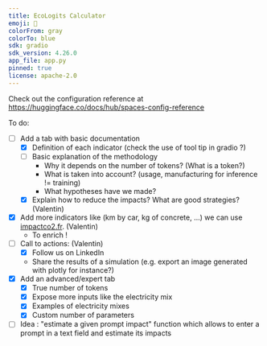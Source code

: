 ```yaml
---
title: EcoLogits Calculator
emoji: 🌱
colorFrom: gray
colorTo: blue
sdk: gradio
sdk_version: 4.26.0
app_file: app.py
pinned: true
license: apache-2.0
---
```


Check out the configuration reference at https://huggingface.co/docs/hub/spaces-config-reference


To do:

- [ ] Add a tab with basic documentation
    - [x] Definition of each indicator (check the use of tool tip in gradio ?)
    - [ ] Basic explanation of the methodology 
        - Why it depends on the number of tokens? (What is a token?)
        - What is taken into account? (usage, manufacturing for inference != training)
        - What hypotheses have we made?
    - [X] Explain how to reduce the impacts? What are good strategies? (Valentin)
- [X] Add more indicators like (km by car, kg of concrete, ...) we can use [impactco2.fr](https://impactco2.fr/). (Valentin)
    - To enrich !
- [ ] Call to actions: (Valentin) 
    - [X] Follow us on LinkedIn
    - Share the results of a simulation (e.g. export an image generated with plotly for instance?)
- [x] Add an advanced/expert tab
    - [x] True number of tokens
    - [x] Expose more inputs like the electricity mix
    - [x] Examples of electricity mixes
    - [x] Custom number of parameters
- [ ] Idea : "estimate a given prompt impact" function which allows to enter a prompt in a text field and estimate its impacts